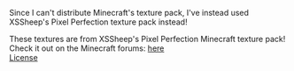 Since I can't distribute Minecraft's texture pack, I've instead used XSSheep's Pixel Perfection texture pack instead!

These textures are from XSSheep's Pixel Perfection Minecraft texture pack!  
Check it out on the Minecraft forums: [here](https://www.minecraftforum.net/forums/mapping-and-modding-java-edition/resource-packs/1242533-pixel-perfection-now-with-polar-bears-1-11)  
[License](http://creativecommons.org/licenses/by-sa/4.0/)  